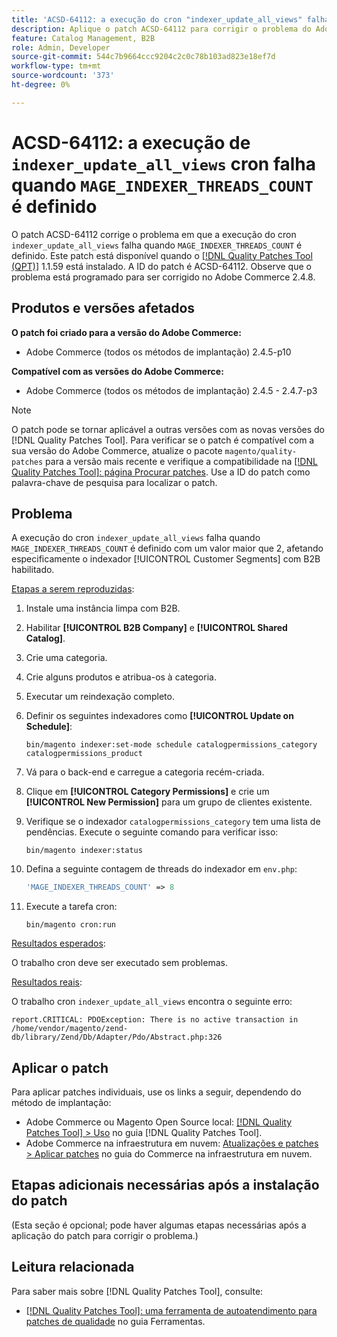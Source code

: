 ```yaml
---
title: 'ACSD-64112: a execução do cron "indexer_update_all_views" falha quando "MAGE_INDEXER_THREADS_COUNT" está definido'
description: Aplique o patch ACSD-64112 para corrigir o problema do Adobe Commerce em que a execução do cron "indexer_update_all_views" falha quando "MAGE_INDEXER_THREADS_COUNT" está definido.
feature: Catalog Management, B2B
role: Admin, Developer
source-git-commit: 544c7b9664ccc9204c2c0c78b103ad823e18ef7d
workflow-type: tm+mt
source-wordcount: '373'
ht-degree: 0%

---
```



# ACSD-64112: a execução de `indexer_update_all_views` cron falha quando `MAGE_INDEXER_THREADS_COUNT` é definido

O patch ACSD-64112 corrige o problema em que a execução do cron `indexer_update_all_views` falha quando `MAGE_INDEXER_THREADS_COUNT` é definido. Este patch está disponível quando o [[!DNL Quality Patches Tool (QPT)]](/help/tools/quality-patches-tool/quality-patches-tool-to-self-serve-quality-patches.md) 1.1.59 está instalado. A ID do patch é ACSD-64112. Observe que o problema está programado para ser corrigido no Adobe Commerce 2.4.8.

## Produtos e versões afetados

**O patch foi criado para a versão do Adobe Commerce:**

* Adobe Commerce (todos os métodos de implantação) 2.4.5-p10

**Compatível com as versões do Adobe Commerce:**

* Adobe Commerce (todos os métodos de implantação) 2.4.5 - 2.4.7-p3

>[!NOTE]
>
>O patch pode se tornar aplicável a outras versões com as novas versões do [!DNL Quality Patches Tool]. Para verificar se o patch é compatível com a sua versão do Adobe Commerce, atualize o pacote `magento/quality-patches` para a versão mais recente e verifique a compatibilidade na [[!DNL Quality Patches Tool]: página Procurar patches](https://experienceleague.adobe.com/tools/commerce-quality-patches/index.html). Use a ID do patch como palavra-chave de pesquisa para localizar o patch.

## Problema

A execução do cron `indexer_update_all_views` falha quando `MAGE_INDEXER_THREADS_COUNT` é definido com um valor maior que 2, afetando especificamente o indexador [!UICONTROL Customer Segments] com B2B habilitado.

<u>Etapas a serem reproduzidas</u>:

1. Instale uma instância limpa com B2B.
1. Habilitar **[!UICONTROL B2B Company]** e **[!UICONTROL Shared Catalog]**.
1. Crie uma categoria.
1. Crie alguns produtos e atribua-os à categoria.
1. Executar um reindexação completo.
1. Definir os seguintes indexadores como **[!UICONTROL Update on Schedule]**:

   ```
   bin/magento indexer:set-mode schedule catalogpermissions_category catalogpermissions_product
   ```

1. Vá para o back-end e carregue a categoria recém-criada.
1. Clique em **[!UICONTROL Category Permissions]** e crie um **[!UICONTROL New Permission]** para um grupo de clientes existente.
1. Verifique se o indexador `catalogpermissions_category` tem uma lista de pendências. Execute o seguinte comando para verificar isso:

   ```
   bin/magento indexer:status
   ```

1. Defina a seguinte contagem de threads do indexador em `env.php`:

   ```php
   'MAGE_INDEXER_THREADS_COUNT' => 8
   ```

1. Execute a tarefa cron:

   ```
   bin/magento cron:run
   ```

<u>Resultados esperados</u>:

O trabalho cron deve ser executado sem problemas.

<u>Resultados reais</u>:

O trabalho cron `indexer_update_all_views` encontra o seguinte erro:

```
report.CRITICAL: PDOException: There is no active transaction in /home/vendor/magento/zend-db/library/Zend/Db/Adapter/Pdo/Abstract.php:326
```

## Aplicar o patch

Para aplicar patches individuais, use os links a seguir, dependendo do método de implantação:

* Adobe Commerce ou Magento Open Source local: [[!DNL Quality Patches Tool] > Uso](/help/tools/quality-patches-tool/usage.md) no guia [!DNL Quality Patches Tool].
* Adobe Commerce na infraestrutura em nuvem: [Atualizações e patches > Aplicar patches](https://experienceleague.adobe.com/docs/commerce-cloud-service/user-guide/develop/upgrade/apply-patches.html) no guia do Commerce na infraestrutura em nuvem.

## Etapas adicionais necessárias após a instalação do patch

(Esta seção é opcional; pode haver algumas etapas necessárias após a aplicação do patch para corrigir o problema.) 

## Leitura relacionada

Para saber mais sobre [!DNL Quality Patches Tool], consulte:

* [[!DNL Quality Patches Tool]: uma ferramenta de autoatendimento para patches de qualidade](/help/tools/quality-patches-tool/quality-patches-tool-to-self-serve-quality-patches.md) no guia Ferramentas.
